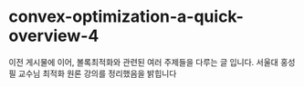 # convex-optimization-a-quick-overview-4
이전 게시물에 이어, 볼록최적화와 관련된 여러 주제들을 다루는 글 입니다. 서울대 홍성필 교수님 최적화 원론 강의를 정리했음을 밝힙니다


<!--stackedit_data:
eyJoaXN0b3J5IjpbMjg2NTc1NzY5XX0=
-->